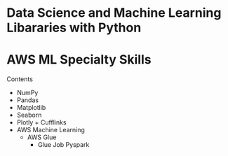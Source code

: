 # **Data Science and Machine Learning Libararies with Python**
# AWS ML Specialty Skills

Contents

- NumPy
- Pandas
- Matplotlib
- Seaborn
- Plotly + Cufflinks
- AWS Machine Learning
	- AWS Glue
		- Glue Job Pyspark
